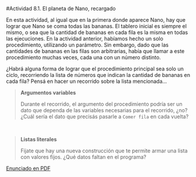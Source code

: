 #Actividad 8.1. El planeta de Nano, recargado

En esta actividad, al igual que en la primera donde aparece Nano, hay que lograr que Nano se coma todas las bananas.
El tablero inicial es siempre el mismo, o sea que la cantidad de bananas en cada fila es la 
misma en todas las ejecuciones.
En la actividad anterior, habíamos hecho un solo procedimiento, utilizando un parámetro.
Sin embargo, dado que las cantidades de bananas en las filas son arbitrarias, había que llamar a este procedimiento 
muchas veces, cada una con un número distinto.

¿Habrá alguna forma de lograr que el procedimiento principal sea solo un ciclo, recorriendo la lista de números que
indican la cantidad de bananas en cada fila?
Pensá en hacer un recorrido sobre la lista mencionada…

> **Argumentos variables**
>
> Durante el recorrido, el argumento del procedimiento podría ser un dato que dependa de las variables
> necesarias para el recorrido, ¿no?
> ¿Cuál sería el dato que precisás pasarle a `Comer fila` en cada vuelta?

&nbsp;

> **Listas literales**
>
> Fijate que hay una nueva construcción que te permite armar una lista con valores fijos.
> ¿Qué datos faltan en el programa?

[Enunciado en PDF][PDF]

[PDF]:
https://raw.githubusercontent.com/gobstones/laprogramacionysudidactica2/master/Proyectos/5.Algoritmos%20sobre$%20listas/8.1.El%20planeta%20de%20Nano%2C%20recargado/assets/resources/description.pdf "Enunciado de 'El planeta de Nano, recargado' en PDF"